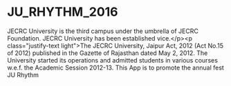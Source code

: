 # JU_RHYTHM_2016
JECRC University is the third campus under the umbrella of JECRC Foundation. JECRC University has been established vice.&lt;/p>&lt;p class="justify-text light">The JECRC University, Jaipur Act, 2012 (Act No.15 of 2012) published in the Gazette of Rajasthan dated May 2, 2012. The University started its operations and admitted students in various courses w.e.f. the Academic Session 2012-13. This App is to promote the annual fest JU Rhythm
